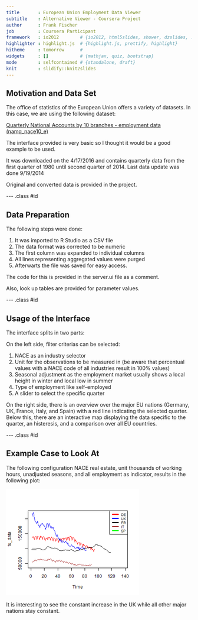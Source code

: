```yaml
---
title       : European Union Employment Data Viewer 
subtitle    : Alternative Viewer - Coursera Project
author      : Frank Fischer
job         : Coursera Participant
framework   : io2012        # {io2012, html5slides, shower, dzslides, ...}
highlighter : highlight.js  # {highlight.js, prettify, highlight}
hitheme     : tomorrow      # 
widgets     : []            # {mathjax, quiz, bootstrap}
mode        : selfcontained # {standalone, draft}
knit        : slidify::knit2slides
---
```



## Motivation and Data Set

The office of statistics of the European Union offers a variety of datasets. In this case, we are using the following dataset:

[Quarterly National Accounts by 10 branches - employment data (namq_nace10_e)](http://ec.europa.eu/eurostat/cache/metadata/en/ei_qna_esms.htm)

The interface provided is very basic so I thought it would be a good example to be used.

It was downloaded on the 4/17/2016 and contains quarterly data from the first quarter of 1980 until second quarter of 2014. Last data update was done 9/19/2014

Original and converted data is provided in the project.

--- .class #id

## Data Preparation

The following steps were done:

1. It was imported to R Studio as a CSV file
2. The data format was corrected to be numeric
3. The first column was expanded to individual columns
4. All lines representing aggregated values were purged
5. Afterwarts the file was saved for easy access.

The code for this is provided in the server.ui file as a comment.

Also, look up tables are provided for parameter values.


--- .class #id

## Usage of the Interface
The interface splits in two parts:

On the left side, filter criterias can be selected:

1. NACE as an industry selector
2. Unit for the observations to be measured in (be aware that percentual values with a NACE code of all industries result in 100% values)
2. Seasonal adjustment as the employment market usually shows a local height in winter and local low in summer
3. Type of employment like self-employed
4. A slider to select the specific quarter

On the right side, there is an overview over the major EU nations (Germany, UK, France, Italy, and Spain) with a red line indicating the selected quarter. Below this, there are an interactive map displaying the data specific to the quarter, an histeresis, and a comparison over all EU countries.

--- .class #id

## Example Case to Look At

The following configuration NACE real estate, unit thousands of working hours, unadjusted seasons, and all employment as indicator, results in the following plot:

![plot of chunk unnamed-chunk-1](figure/unnamed-chunk-1-1.png)


It is interesting to see the constant increase in the UK while all other major nations stay constant.
